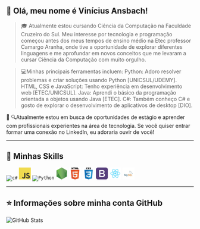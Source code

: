 ## 💜 Olá, meu nome é <strong>Vinícius Ansbach!</strong>

> 🎓 Atualmente estou cursando Ciência da Computação na Faculdade Cruzeiro do Sul. Meu interesse por tecnologia e programação começou antes dos meus tempos de ensino médio na Etec professor Camargo Aranha, onde tive a oportunidade de explorar diferentes linguagens e me aprofundar em novos conceitos que me levaram a cursar Ciência da Computação com muito orgulho.

> 💻Minhas principais ferramentas incluem:
Python: Adoro resolver problemas e criar soluções usando Python [UNICSUL/UDEMY].
HTML, CSS e JavaScript: Tenho experiência em desenvolvimento web [ETEC/UNICSUL].
Java: Aprendi o básico da programação orientada a objetos usando Java [ETEC].
C#: Também conheço C# e gosto de explorar o desenvolvimento de aplicativos de desktop [DIO].


💬 🔍Atualmente estou em busca de oportunidades de estágio e aprender com profissionais experientes na área de tecnologia. Se você quiser entrar formar uma conexão no LinkedIn, eu adoraria ouvir de você!

---

## 🚀 Minhas Skills

<code><img height="32" src="https://camo.githubusercontent.com/36bec898636fa1af91f44976e109fe05b312b7dfcd62edead398a7efedbcd8a8/68747470733a2f2f75706c6f61642e77696b696d656469612e6f72672f77696b6970656469612f636f6d6d6f6e732f7468756d622f302f30642f435f53686172705f776f72646d61726b2e7376672f34363470782d435f53686172705f776f72646d61726b2e7376672e706e67" alt="c#"/></code>
<code><img height="32" src="https://raw.githubusercontent.com/github/explore/80688e429a7d4ef2fca1e82350fe8e3517d3494d/topics/javascript/javascript.png" alt="Javascript"/></code>
<code><img height="32" src="https://camo.githubusercontent.com/9f7002fa85f5bc686e82076e686b18b1b56835800059e455b9f913a091d9083c/687474703a2f2f75706c6f61642e77696b696d656469612e6f72672f77696b6970656469612f636f6d6d6f6e732f7468756d622f632f63332f507974686f6e2d6c6f676f2d6e6f746578742e7376672f3230303070782d507974686f6e2d6c6f676f2d6e6f746578742e7376672e706e67" alt="Python"/></code>
<code><img height="32" src="https://raw.githubusercontent.com/github/explore/80688e429a7d4ef2fca1e82350fe8e3517d3494d/topics/nodejs/nodejs.png" alt="Nodejs"/></code>
<code><img height="32" src="https://raw.githubusercontent.com/github/explore/80688e429a7d4ef2fca1e82350fe8e3517d3494d/topics/html/html.png" alt="HTML5"/></code>
<code><img height="32" src="https://raw.githubusercontent.com/github/explore/80688e429a7d4ef2fca1e82350fe8e3517d3494d/topics/css/css.png" alt="CSS"/></code>
<code><img height="32" src="https://raw.githubusercontent.com/github/explore/80688e429a7d4ef2fca1e82350fe8e3517d3494d/topics/bootstrap/bootstrap.png" alt="Bootstrap"/></code>
<code><img height="32" src="https://raw.githubusercontent.com/github/explore/80688e429a7d4ef2fca1e82350fe8e3517d3494d/topics/react/react.png" alt="React"/></code>
<code><img height="32" src="https://raw.githubusercontent.com/github/explore/80688e429a7d4ef2fca1e82350fe8e3517d3494d/topics/mysql/mysql.png" alt="MySQL"/></code>


---

## ⭐ Informações sobre minha conta GitHub

![GitHub Stats](https://github-readme-stats.vercel.app/api?username=Ansbach-0&show_icons=true)
